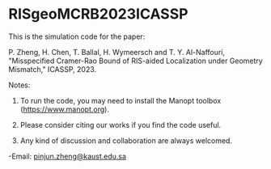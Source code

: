 # RISgeoMCRB2023ICASSP

This is the simulation code for the paper:

P. Zheng, H. Chen, T. Ballal, H. Wymeersch and T. Y. Al-Naffouri, "Misspecified Cramer-Rao Bound of RIS-aided Localization under Geometry Mismatch," ICASSP, 2023.

Notes:
1. To run the code, you may need to install the Manopt toolbox (https://www.manopt.org).

2. Please consider citing our works if you find the code useful. 

3. Any kind of discussion and collaboration are always welcomed. 

-Email: pinjun.zheng@kaust.edu.sa 

